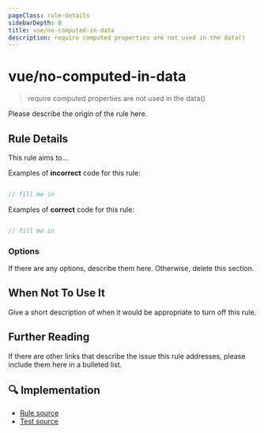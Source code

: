 ```yaml
---
pageClass: rule-details
sidebarDepth: 0
title: vue/no-computed-in-data
description: require computed properties are not used in the data()
---
```

# vue/no-computed-in-data
> require computed properties are not used in the data()

Please describe the origin of the rule here.


## Rule Details

This rule aims to...

Examples of **incorrect** code for this rule:

```js

// fill me in

```

Examples of **correct** code for this rule:

```js

// fill me in

```

### Options

If there are any options, describe them here. Otherwise, delete this section.

## When Not To Use It

Give a short description of when it would be appropriate to turn off this rule.

## Further Reading

If there are other links that describe the issue this rule addresses, please include them here in a bulleted list.

## :mag: Implementation

- [Rule source](https://github.com/vuejs/eslint-plugin-vue/blob/master/lib/rules/no-computed-in-data.js)
- [Test source](https://github.com/vuejs/eslint-plugin-vue/blob/master/tests/lib/rules/no-computed-in-data.js)
